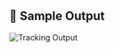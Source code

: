 ## 📸 Sample Output

![Tracking Output](https://raw.githubusercontent.com/shubzz-dev/re-identification-from-single-feed/main/screenshot3.png)
